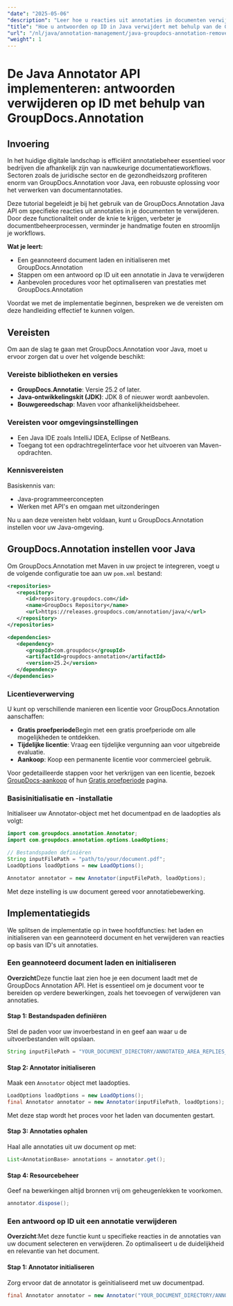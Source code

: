 ```yaml
---
"date": "2025-05-06"
"description": "Leer hoe u reacties uit annotaties in documenten verwijdert met behulp van de GroupDocs.Annotation voor Java API. Verbeter uw documentbeheer met deze stapsgewijze handleiding."
"title": "Hoe u antwoorden op ID in Java verwijdert met behulp van de GroupDocs.Annotation API"
"url": "/nl/java/annotation-management/java-groupdocs-annotation-remove-replies-by-id/"
"weight": 1
---
```


# De Java Annotator API implementeren: antwoorden verwijderen op ID met behulp van GroupDocs.Annotation

## Invoering

In het huidige digitale landschap is efficiënt annotatiebeheer essentieel voor bedrijven die afhankelijk zijn van nauwkeurige documentatieworkflows. Sectoren zoals de juridische sector en de gezondheidszorg profiteren enorm van GroupDocs.Annotation voor Java, een robuuste oplossing voor het verwerken van documentannotaties.

Deze tutorial begeleidt je bij het gebruik van de GroupDocs.Annotation Java API om specifieke reacties uit annotaties in je documenten te verwijderen. Door deze functionaliteit onder de knie te krijgen, verbeter je documentbeheerprocessen, verminder je handmatige fouten en stroomlijn je workflows.

**Wat je leert:**
- Een geannoteerd document laden en initialiseren met GroupDocs.Annotation
- Stappen om een antwoord op ID uit een annotatie in Java te verwijderen
- Aanbevolen procedures voor het optimaliseren van prestaties met GroupDocs.Annotation

Voordat we met de implementatie beginnen, bespreken we de vereisten om deze handleiding effectief te kunnen volgen.

## Vereisten

Om aan de slag te gaan met GroupDocs.Annotation voor Java, moet u ervoor zorgen dat u over het volgende beschikt:

### Vereiste bibliotheken en versies
- **GroupDocs.Annotatie**: Versie 25.2 of later.
- **Java-ontwikkelingskit (JDK)**: JDK 8 of nieuwer wordt aanbevolen.
- **Bouwgereedschap**: Maven voor afhankelijkheidsbeheer.

### Vereisten voor omgevingsinstellingen
- Een Java IDE zoals IntelliJ IDEA, Eclipse of NetBeans.
- Toegang tot een opdrachtregelinterface voor het uitvoeren van Maven-opdrachten.

### Kennisvereisten
Basiskennis van:
- Java-programmeerconcepten
- Werken met API's en omgaan met uitzonderingen

Nu u aan deze vereisten hebt voldaan, kunt u GroupDocs.Annotation instellen voor uw Java-omgeving.

## GroupDocs.Annotation instellen voor Java

Om GroupDocs.Annotation met Maven in uw project te integreren, voegt u de volgende configuratie toe aan uw `pom.xml` bestand:

```xml
<repositories>
   <repository>
      <id>repository.groupdocs.com</id>
      <name>GroupDocs Repository</name>
      <url>https://releases.groupdocs.com/annotation/java/</url>
   </repository>
</repositories>

<dependencies>
   <dependency>
      <groupId>com.groupdocs</groupId>
      <artifactId>groupdocs-annotation</artifactId>
      <version>25.2</version>
   </dependency>
</dependencies>
```

### Licentieverwerving
U kunt op verschillende manieren een licentie voor GroupDocs.Annotation aanschaffen:
- **Gratis proefperiode**Begin met een gratis proefperiode om alle mogelijkheden te ontdekken.
- **Tijdelijke licentie**: Vraag een tijdelijke vergunning aan voor uitgebreide evaluatie.
- **Aankoop**: Koop een permanente licentie voor commercieel gebruik.

Voor gedetailleerde stappen voor het verkrijgen van een licentie, bezoek [GroupDocs-aankoop](https://purchase.groupdocs.com/buy) of hun [Gratis proefperiode](https://releases.groupdocs.com/annotation/java/) pagina.

### Basisinitialisatie en -installatie
Initialiseer uw Annotator-object met het documentpad en de laadopties als volgt:

```java
import com.groupdocs.annotation.Annotator;
import com.groupdocs.annotation.options.LoadOptions;

// Bestandspaden definiëren
String inputFilePath = "path/to/your/document.pdf";
LoadOptions loadOptions = new LoadOptions();

Annotator annotator = new Annotator(inputFilePath, loadOptions);
```

Met deze instelling is uw document gereed voor annotatiebewerking.

## Implementatiegids

We splitsen de implementatie op in twee hoofdfuncties: het laden en initialiseren van een geannoteerd document en het verwijderen van reacties op basis van ID's uit annotaties.

### Een geannoteerd document laden en initialiseren

**Overzicht**Deze functie laat zien hoe je een document laadt met de GroupDocs Annotation API. Het is essentieel om je document voor te bereiden op verdere bewerkingen, zoals het toevoegen of verwijderen van annotaties.

#### Stap 1: Bestandspaden definiëren
Stel de paden voor uw invoerbestand in en geef aan waar u de uitvoerbestanden wilt opslaan.
```java
String inputFilePath = "YOUR_DOCUMENT_DIRECTORY/ANNOTATED_AREA_REPLIES_5";
```

#### Stap 2: Annotator initialiseren
Maak een `Annotator` object met laadopties.
```java
LoadOptions loadOptions = new LoadOptions();
final Annotator annotator = new Annotator(inputFilePath, loadOptions);
```
Met deze stap wordt het proces voor het laden van documenten gestart.

#### Stap 3: Annotaties ophalen
Haal alle annotaties uit uw document op met:
```java
List<AnnotationBase> annotations = annotator.get();
```

#### Stap 4: Resourcebeheer
Geef na bewerkingen altijd bronnen vrij om geheugenlekken te voorkomen.
```java
annotator.dispose();
```

### Een antwoord op ID uit een annotatie verwijderen

**Overzicht**:Met deze functie kunt u specifieke reacties in de annotaties van uw document selecteren en verwijderen. Zo optimaliseert u de duidelijkheid en relevantie van het document.

#### Stap 1: Annotator initialiseren
Zorg ervoor dat de annotator is geïnitialiseerd met uw documentpad.
```java
final Annotator annotator = new Annotator("YOUR_DOCUMENT_DIRECTORY/ANNOTATED_AREA_REPLIES_5